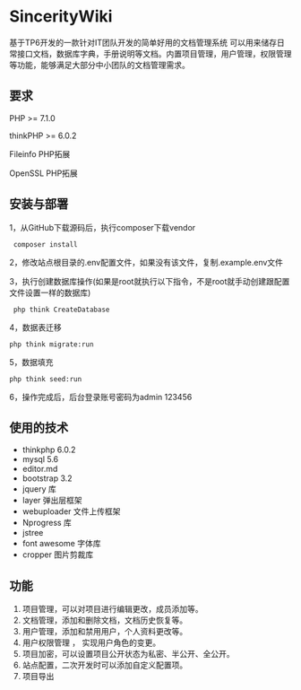 # SincerityWiki
基于TP6开发的一款针对IT团队开发的简单好用的文档管理系统
可以用来储存日常接口文档，数据库字典，手册说明等文档。内置项目管理，用户管理，权限管理等功能，能够满足大部分中小团队的文档管理需求。
## 要求
PHP >= 7.1.0

thinkPHP >= 6.0.2

Fileinfo PHP拓展

OpenSSL PHP拓展
## 安装与部署
1，从GitHub下载源码后，执行composer下载vendor
```
 composer install
```
2，修改站点根目录的.env配置文件，如果没有该文件，复制.example.env文件

3，执行创建数据库操作(如果是root就执行以下指令，不是root就手动创建跟配置文件设置一样的数据库)
```
 php think CreateDatabase
```
4，数据表迁移
```
php think migrate:run
```
5，数据填充
```
php think seed:run
```
6，操作完成后，后台登录账号密码为admin 123456

## 使用的技术
- thinkphp  6.0.2
- mysql 5.6
- editor.md
- bootstrap 3.2
- jquery 库
- layer 弹出层框架
- webuploader 文件上传框架
- Nprogress 库
- jstree 
- font awesome 字体库
- cropper 图片剪裁库

## 功能
1. 项目管理，可以对项目进行编辑更改，成员添加等。
2. 文档管理，添加和删除文档，文档历史恢复等。
3. 用户管理，添加和禁用用户，个人资料更改等。
4. 用户权限管理 ， 实现用户角色的变更。
5. 项目加密，可以设置项目公开状态为私密、半公开、全公开。
6. 站点配置，二次开发时可以添加自定义配置项。
7. 项目导出
